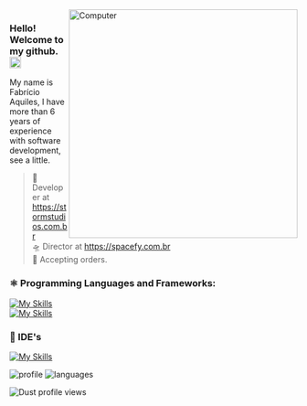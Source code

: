 <img src="https://raw.githubusercontent.com/MicaelliMedeiros/micaellimedeiros/master/image/computer-illustration.png" min-width="400px" max-width="400px" width="400px" align="right" alt="Computer">

### Hello! Welcome to my github. <img src="https://raw.githubusercontent.com/kaueMarques/kaueMarques/master/hi.gif" width="20px">

My name is Fabrício Aquiles, I have more than 6 years of experience with software development, see a little.

> 🤖 Developer at https://stormstudios.com.br <br/>
> 🛸 Director at https://spacefy.com.br <br/>
> 💼 Accepting orders.

### ⚛️  Programming Languages and Frameworks:

[![My Skills](https://skillicons.dev/icons?i=java,javascript,typescript,php)](https://skillicons.dev)
  <br/>
[![My Skills](https://skillicons.dev/icons?i=spring,nestjs,nextjs,prisma,mysql,react,redux)](https://skillicons.dev)

### 📃 IDE's
  [![My Skills](https://skillicons.dev/icons?i=idea,vscode,pycharm)](https://skillicons.dev)
  
![profile] 
![languages]

[profile]: https://github-readme-stats.vercel.app/api?username=fabricioaquiles&show_icons=true&theme=omni&count_private=true&hide_border=true
[languages]: https://github-readme-stats.vercel.app/api/top-langs/?username=fabricioaquiles&theme=omni&layout=compact&hide_border=true

<p align="left"><img src="https://komarev.com/ghpvc/?username=fabricioaquiles&color=blue" alt="Dust profile views" /> </p>
